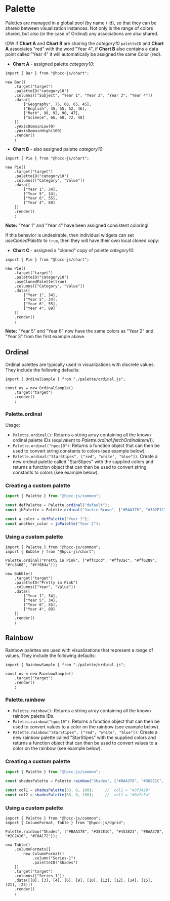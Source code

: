 # Palette

Palettes are managed in a global pool (by name / id), so that they can be shared between visualization instances.  Not only is the range of colors shared, but also (in the case of Ordinal) any associations are also shared.  

IOW if **Chart A** and **Chart B** are sharing the _category10_ `paletteID` and **Chart A** associates "red" with the word "Year 4", if **Chart B** also contains a data point called "Year 4" it will automatically be assigned the same Color (red).

* **Chart A** - assigned palette _category10_:

```sample-code
import { Bar } from "@hpcc-js/chart";

new Bar()
    .target("target")
    .paletteID("category10")
    .columns(["Subject", "Year 1", "Year 2", "Year 3", "Year 4"])
    .data([
        ["Geography", 75, 68, 65, 45],
        ["English", 45, 55, 52, 46],
        ["Math", 98, 92, 90, 47],
        ["Science", 66, 60, 72, 48]
    ])
    .yAxisDomainLow(0)
    .yAxisDomainHigh(100)
    .render()
    ;
```

* **Chart B** - also assigned palette _category10_:

```sample-code
import { Pie } from "@hpcc-js/chart";

new Pie()
    .target("target")
    .paletteID("category10")
    .columns(["Category", "Value"])
    .data([
        ["Year 1", 34],
        ["Year 5", 34],
        ["Year 6", 55],
        ["Year 4", 89]
    ])
    .render()
    ;
```

**Note:**  "Year 1" and "Year 4" have been assigned consistent coloring!

If this behavior is undesirable, then individual widgets can set _useClonedPalette_ to `true`, then they will have their own local cloned copy:

* **Chart C** - assigned a "cloned" copy of palette _category10_:

```sample-code
import { Pie } from "@hpcc-js/chart";

new Pie()
    .target("target")
    .paletteID("category10")
    .useClonedPalette(true)
    .columns(["Category", "Value"])
    .data([
        ["Year 1", 34],
        ["Year 5", 34],
        ["Year 6", 55],
        ["Year 4", 89]
    ])
    .render()
    ;
```

**Note:**  "Year 5" and "Year 6" now have the same colors as "Year 2" and "Year 3" from the first example above.

##  Ordinal

Ordinal palettes are typically used in visualizations with discrete values.  They include the following defaults:

```sample
import { OrdinalSample } from "./palette/ordinal.js";

const os = new OrdinalSample()
    .target("target")
    .render()
    ;
```

### Palette.ordinal

<!--meta:Palette.ordinal
{
    "id": 23840,
    "name": "ordinal",
    "kind": 32,
    "kindString": "Variable",
    "flags": {
        "isExported": true,
        "isConst": true
    },
    "sources": [
        {
            "fileName": "Palette.ts",
            "line": 328,
            "character": 20
        }
    ],
    "type": {
        "type": "reference",
        "name": "fetchOrdinalItem",
        "id": 23809
    },
    "defaultValue": " fetchOrdinalItem",
    "folder": "packages/common",
    "signatures": [
        {
            "id": 23810,
            "name": "fetchOrdinalItem",
            "kind": 4096,
            "kindString": "Call signature",
            "flags": {},
            "type": {
                "type": "array",
                "elementType": {
                    "type": "intrinsic",
                    "name": "string"
                }
            }
        },
        {
            "id": 23811,
            "name": "fetchOrdinalItem",
            "kind": 4096,
            "kindString": "Call signature",
            "flags": {},
            "parameters": [
                {
                    "id": 23812,
                    "name": "id",
                    "kind": 32768,
                    "kindString": "Parameter",
                    "flags": {},
                    "type": {
                        "type": "intrinsic",
                        "name": "string"
                    }
                },
                {
                    "id": 23813,
                    "name": "colors",
                    "kind": 32768,
                    "kindString": "Parameter",
                    "flags": {
                        "isOptional": true
                    },
                    "type": {
                        "type": "array",
                        "elementType": {
                            "type": "intrinsic",
                            "name": "string"
                        }
                    }
                }
            ],
            "type": {
                "type": "reference",
                "name": "OrdinalPaletteFunc",
                "id": 23757
            }
        }
    ]
}
-->

Usage:
* `Palette.ordinal()`:  Returns a string array containing all the known ordinal palette IDs (equivalent to _Palette.ordinal.fetchOrdinalItem()_).
* `Palette.ordinal("hpcc10")`: Returns a function object that can then be used to convert string constants to colors (see example below).
* `Palette.ordinal("StarStipes", ["red", "white", "blue"])`:  Create a new ordinal palette called "StarStipes" with the supplied colors and returns a function object that can then be used to convert string constants to colors (see example below).

### Creating a custom palette

```javascript
import { Palette } from "@hpcc-js/common";

const defPalette = Palette.ordinal("default");
const jbPalette = Palette.ordinal("Jackie Brown", ["#BAA378", "#382E1C", "#453823", "#BAA378", "#2C2416", "#C0A172"]);

const a_color = defPalette("Year 1");
const another_color = jbPalette("Year 2");


```

### Using a custom palette

```sample-code
import { Palette } from "@hpcc-js/common";
import { Bubble } from "@hpcc-js/chart";

Palette.ordinal("Pretty in Pink", ["#ffc2cd", "#ff93ac", "#ff6289", "#fc3468", "#ff084a"]);

new Bubble()
    .target("target")
    .paletteID("Pretty in Pink")
    .columns(["Year", "Value"])
    .data([
        ["Year 1", 34],
        ["Year 5", 34],
        ["Year 6", 55],
        ["Year 4", 89]
    ])
    .render()
    ;
```

##  Rainbow

Rainbow palettes are used with visualizations that represent a range of values.  They include the following defaults:

```sample
import { RainbowSample } from "./palette/ordinal.js";

const os = new RainbowSample()
    .target("target")
    .render()
    ;
``` 

### Palette.rainbow

<!--meta:Palette.rainbow
{
    "id": 23841,
    "name": "rainbow",
    "kind": 32,
    "kindString": "Variable",
    "flags": {
        "isExported": true,
        "isConst": true
    },
    "sources": [
        {
            "fileName": "Palette.ts",
            "line": 329,
            "character": 20
        }
    ],
    "type": {
        "type": "reference",
        "name": "fetchRainbowItem",
        "id": 23820
    },
    "defaultValue": " fetchRainbowItem",
    "folder": "packages/common",
    "signatures": [
        {
            "id": 23821,
            "name": "fetchRainbowItem",
            "kind": 4096,
            "kindString": "Call signature",
            "flags": {},
            "type": {
                "type": "array",
                "elementType": {
                    "type": "intrinsic",
                    "name": "string"
                }
            }
        },
        {
            "id": 23822,
            "name": "fetchRainbowItem",
            "kind": 4096,
            "kindString": "Call signature",
            "flags": {},
            "parameters": [
                {
                    "id": 23823,
                    "name": "id",
                    "kind": 32768,
                    "kindString": "Parameter",
                    "flags": {},
                    "type": {
                        "type": "intrinsic",
                        "name": "string"
                    }
                }
            ],
            "type": {
                "type": "reference",
                "name": "RainbowPaletteFunc",
                "id": 23766
            }
        },
        {
            "id": 23824,
            "name": "fetchRainbowItem",
            "kind": 4096,
            "kindString": "Call signature",
            "flags": {},
            "parameters": [
                {
                    "id": 23825,
                    "name": "id",
                    "kind": 32768,
                    "kindString": "Parameter",
                    "flags": {},
                    "type": {
                        "type": "intrinsic",
                        "name": "string"
                    }
                },
                {
                    "id": 23826,
                    "name": "colors",
                    "kind": 32768,
                    "kindString": "Parameter",
                    "flags": {},
                    "type": {
                        "type": "array",
                        "elementType": {
                            "type": "intrinsic",
                            "name": "string"
                        }
                    }
                },
                {
                    "id": 23827,
                    "name": "steps",
                    "kind": 32768,
                    "kindString": "Parameter",
                    "flags": {
                        "isOptional": true
                    },
                    "type": {
                        "type": "intrinsic",
                        "name": "number"
                    }
                }
            ],
            "type": {
                "type": "reference",
                "name": "RainbowPaletteFunc",
                "id": 23766
            }
        }
    ]
}
-->

* `Palette.rainbow()`:  Returns a string array containing all the known rainbow palette IDs.
* `Palette.rainbow("hpcc10")`: Returns a function object that can then be used to convert values to a color on the rainbow (see example below).
* `Palette.rainbow("StarStipes", ["red", "white", "blue"])`:  Create a new rainbow palette called "StarStipes" with the supplied colors and returns a function object that can then be used to convert values to a color on the rainbow (see example below).

### Creating a custom palette

```javascript
import { Palette } from "@hpcc-js/common";

const shadesPalette = Palette.rainbow("Shades", ["#BAA378", "#382E1C", "#453823", "#BAA378", "#2C2416", "#C0A172"]);

const col1 = shadesPalette(33, 0, 100);     //  col1 = "#3f3420"
const col2 = shadesPalette(66, 0, 100);     //  col2 = "#8e7c5a"


```

### Using a custom palette

```sample-code
import { Palette } from "@hpcc-js/common";
import { ColumnFormat, Table } from "@hpcc-js/dgrid";

Palette.rainbow("Shades", ["#BAA378", "#382E1C", "#453823", "#BAA378", "#2C2416", "#C0A172"]);

new Table()
    .columnFormats([
        new ColumnFormat()
            .column("Series-1")
            .paletteID("Shades")
    ])
    .target("target")
    .columns(["Series-1"])
    .data([[0], [3], [4], [6], [9], [10], [12], [12], [14], [15], [21], [23]])
    .render()
    ;
```
